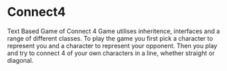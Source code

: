 # Connect4
Text Based Game of Connect 4
Game utilises inheritence, interfaces and a range of different classes.
To play the game you first pick a character to represent you and a character to represent your opponent.
Then you play and try to connect 4 of your own characters in a line, whether straight or diagonal.

